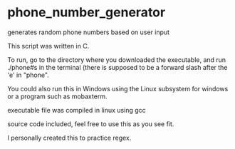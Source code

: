 # phone_number_generator
generates random phone numbers based on user input

This script was written in C.


To run, go to the directory where you downloaded the executable, and run ./phone\#s in the terminal
(there is supposed to be a forward slash after the 'e' in "phone".

You could also run this in Windows using the Linux subsystem for windows or a program such as mobaxterm.





executable file was compiled in linux using gcc

source code included, feel free to use this as you see fit.

I personally created this to practice regex.
